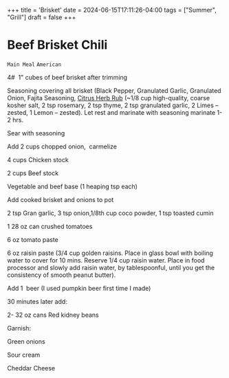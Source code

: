 +++
title = 'Brisket'
date = 2024-06-15T17:11:26-04:00
tags = ["Summer", "Grill"]
draft = false
+++
# Beef Brisket Chili

`Main Meal` `American`

4#  1" cubes of beef brisket after trimming 

Seasoning covering all brisket (Black Pepper, Granulated Garlic, Granulated Onion, Fajita Seasoning, [Citrus Herb Rub](https://grillagrills.com/recipes/citrus-herb-salt-recipe/) (~1/8 cup high-quality, coarse kosher salt, 2 tsp rosemary, 2 tsp thyme, 2 tsp granulated garlic, 2 Limes – zested, 1 Lemon – zested). Let rest and marinate with seasoning marinate 1-2 hrs.

Sear with seasoning

Add 2 cups chopped onion,  carmelize

4 cups Chicken stock

2 cups Beef stock

Vegetable and beef base (1 heaping tsp each)

Add cooked brisket and onions to pot

2 tsp Gran garlic, 3 tsp onion,1/8th cup coco powder, 1 tsp toasted cumin

1 28 oz can crushed tomatoes

6 oz tomato paste

6 oz raisin paste (3/4 cup golden raisins. Place in glass bowl with boiling water to cover for 10 mins. Reserve 1/4 cup raisin water. Place in food processor and slowly add raisin water, by tablespoonful, until you get the consistency of smooth peanut butter). 

Add 1  beer (I used pumpkin beer first time I made)

30 minutes later add:

2- 32 oz cans Red kidney beans

Garnish:

Green onions

Sour cream

Cheddar Cheese
